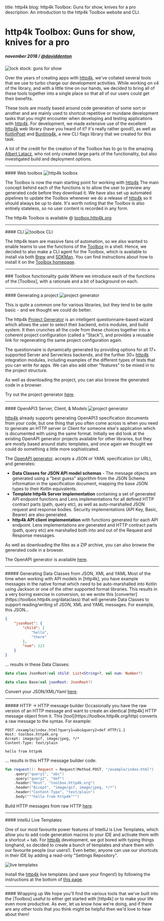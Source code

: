 title: http4k blog: http4k Toolbox: Guns for show, knives for a pro
description: An introduction to the http4k Toolbox website and CLI.

# http4k Toolbox: Guns for show, knives for a pro

##### november 2018 / [@daviddenton][github]

<img src="./guns.jpg" alt="lock stock: guns for show"/>

Over the years of creating apps with [http4k], we've collated several tools that we use to turbo charge our development activities. While working on v4 of the library, and with a little time on our hands, we decided to bring all of these tools together into a single place so that all of our users could get their benefits. 

These tools are mostly based around code generation of some sort or another and are mainly used to shortcut repetitive or mundane development tasks that you might encounter when developing and testing applications with [http4k]. For development, we made extensive use of the excellent [http4k] web library (have you heard of it? it's really rather good!), as well as [KotlinPoet](https://square.github.io/kotlinpoet/) and [Bunting4k](https://github.com/fork-handles/forkhandles/tree/trunk/bunting4k), a new CLI flags library that we created for this task.

A lot of the credit for the creation of the Toolbox has to go to the amazing [Albert Latacz](https://github.com/albertlatacz), who not only created large parts of the functionality, but also investigated build and deployment options.

<hr/>
#### Web toolbox
<img src="./toolbox.png" alt="http4k toolbox"/>

The Toolbox is now the main starting point for working with [http4k] The main concept behind each of the functions is to allow the user to preview any generated code before they download it. We have also set up automated pipelines to update the Toolbox whenever we do a release of [http4k] so it should always be up to date. It's worth noting that the Toolbox is also entirely stateless, so no user content is recorded in any form.

The http4k Toolbox is available @ [toolbox.http4k.org][Toolbox]

<hr/>
#### CLI
<img src="./cli.png" alt="toolbox CLI"/>

The http4k team are massive fans of automation, so we also wanted to enable teams to use the functions of the [Toolbox] in a shell. Hence, we decided to also make a CLI agent for the Toolbox, which is available to install via both [Brew](https://brew.sh) and [SDKMan](https://sdkman.io). You can find instructions about how to install it on the [Toolbox homepage](https://toolbox.http4k.org). 

<hr/>
### Toolbox functionality guide
Where we introduce each of the functions of the [Toolbox], with a rationale and a bit of background on each.

<hr/>
#### Generating a project
<img src="./project.png" alt="project generator"/>

This is quite a common one for various libraries, but they tend to be quite basic - and we thought we could do better. 

The http4k [Project Generator](https://toolbox.http4k.org/project) is an intelligent questionnaire-based wizard which allows the user to select their backend, extra modules, and build system. It then crunches all the code from these choices together into a coherent project configuration (called a "Stack"), and provides a reusable link for regenerating the same project configuration again. 

The questionnaire is dynamically generated by providing options for all 17+ supported Server and Serverless backends, and the further 30+ [http4k] integration modules, including examples of the different types of tests that you can write for apps. We can also add other "features" to be mixed in to the project structure. 

As well as downloading the project, you can also browse the generated code in a browser.

Try out the project generator [here](https://toolbox.http4k.org/project).

<hr/>
#### OpenAPI3 Server, Client, & Models
<img src="./project.png" alt="project generator"/>

[http4k] already supports generating OpenAPI3 specification documents from your code, but one thing that you often come across is when you need to generate an HTTP server or Client for someone else's application which is documented with using the same format. Initially we did look at the existing OpenAPI generator projects available for other libraries, but they are mostly based around static templates, and once again we thought we could do something a little more sophisticated.

The [OpenAPI generator](https://toolbox.http4k.org/openapi). accepts a JSON or YAML specification (or URL), and generates:

- **Data Classes for JSON API model schemas** - The message objects are generated using a "best guess" algorithm from the JSON Schema information in the specification document, mapping the base JSON types to their Kotlin equivalents.
- **Template http4k Server implementation** containing a set of generated API endpoint functions and Lens implementations for all defined HTTP contract parts (path, query etc), as well as auto-marshalled JSON request and response bodies. Security implementations (API Key, Basic, Bearer) are also generated.
- **http4k API client implementation** with functions generated for each API endpoint. Lens implementations are generated and HTTP contract parts (path, query etc) are marshalled both into and out of the Request and Response messages.

As well as downloading the files as a ZIP archive, you can also browse the generated code in a browser.

The OpenAPI generator is available [here](https://toolbox.http4k.org/openapi).

<hr/>
##### Generating Data Classes from JSON, XML and YAML
Most of the time when working with API models in [http4k], you have example messages in the native format which need to be auto-marshalled into Kotlin using Jackson or one of the other supported format libraries. This results in a very boring exercise in conversion, so we wrote this [converter](https://toolbox.http4k.org/dataclass) that will generate Data Classes to support reading/writing of JSON, XML and YAML messages. For example, this JSON...

```json
{
    "jsonRoot": {
        "child": [
            "hello",
            "there"
        ],
        "num": 123
    }
}
```

... results in these Data Classes:

```kotlin
data class JsonRoot(val child: List<String>?, val num: Number?)

data class Base(val jsonRoot: JsonRoot?)
```

Convert your JSON/XML/Yaml [here](https://toolbox.http4k.org/dataclass).

<hr/>
##### HTTP -> HTTP message builder
Occasionally you have the raw version of an HTTP message and want to create an identical [http4k] HTTP message object from it. This [tool](https://toolbox.http4k.org/http) converts a raw message to the syntax. For example: 

```text
POST /example/index.html?query1=abc&query2=def HTTP/1.1
Host: toolbox.http4k.org
Accept: image/gif, image/jpeg, */*
Content-Type: text/plain

hello from http4k
```

... results in this HTTP message builder code:

```kotlin
fun request(): Request = Request(Method.POST, "/example/index.html")
	.query("query1", "abc")
	.query("query2", "def")
	.header("Host", "toolbox.http4k.org")
	.header("Accept", "image/gif, image/jpeg, */*")
	.header("Content-Type", "text/plain")
	.body("""hello from http4k""")
```

Build HTTP messages from raw HTTP [here](https://toolbox.http4k.org/http).

<hr/>
#### IntelliJ Live Templates

One of our most favourite power features of IntelliJ is Live Templates, which allow you to add code generation macros to your IDE and activate them with a shortcut + tab. For [http4k] development, we got bored with typing things longhand, so decided to create a bunch of templates and share them with our favourite people (our users!). Even better, anyone can use our shortcuts in their IDE by adding a read-only "Settings Repository". 

<img src="./livetemplates.gif" alt="live templates"/>

Install the [http4k] live templates (and save your fingers!) by following the instructions at the bottom of [this page](https://toolbox.http4k.org/).

<hr/>
#### Wrapping up
We hope you'll find the various tools that we've built into the [Toolbox] useful to either get started with [http4k] or to make your life even more productive. As ever, let us know how we're doing, and if there are any other tools that you think might be helpful then we'd love to hear about them!

[github]: http://github.com/daviddenton
[http4k]: https://http4k.org
[Toolbox]: https://toolbox.http4k.org
